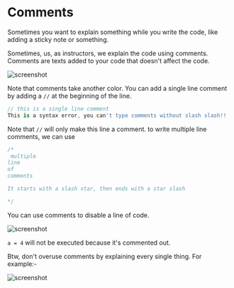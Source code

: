 # **Comments**

Sometimes you want to explain something while you write the code, like adding a sticky note or something.



Sometimes, us, as instructors, we explain the code using comments. Comments are texts added to your code that doesn't affect the code. 

![screenshot](https://lh3.googleusercontent.com/OIIzHC7qVDfynBeA3yIDJ2s4pkF2sAFV_-3t_KX-xuN8BAeAZZNCuNjjSR99Z40ywo16KLDgHfyvSTNOLJD93OtDdKz6InD5um-Po4sHA5Kob1RrP8qFYNARCxAvarqfGoIl1kh9)




Note that comments take another color. You can add a single line comment by adding a `//` at the beginning of the line. 



```dart
// this is a single line comment
This is a syntax error, you can't type comments without slash slash!!
```



Note that `//` will only make this line a comment. to write multiple line comments, we can use 

```dart
/*
 multiple
line 
of
comments

It starts with a slash star, then ends with a star slash

*/ 
```



You can use comments to disable a line of code. 

![screenshot](https://lh6.googleusercontent.com/-Npue78YXvZmwS7sBl4QIpRvxuvIkq_39baFbwhuGklGGou-lfHystgee1tLp2Ubn2udbBprTKs271SUolghA0OeDsr3bxgPvJMr-eFuYjd4-XSWgDmHTtXTHaU83tzyqz7HgCDn)


`a = 4` will not be executed because it's commented out. 





Btw, don't overuse comments by explaining every single thing. For example:-

![screenshot](https://lh6.googleusercontent.com/MY-rMwJ2MSETVo5rvubwY580nHAkdYYMGJvG7NYbz9E_00RaUXYa8GHYe0Uzd9qI37bLJL5RyGayWnehRduYzalDevtX6tbjoKDjUcldUQeg9pjlSUQ7FtzpixY2dMgIgE1svPvf)




























